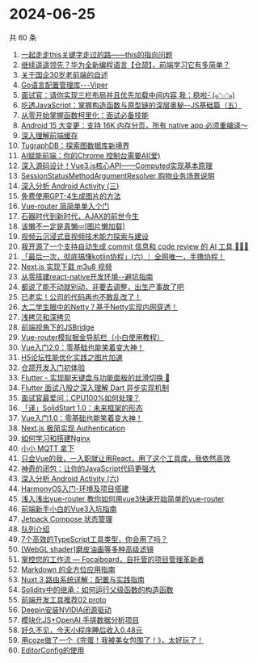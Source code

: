 # 2024-06-25

共 60 条

<!-- BEGIN JUEJIN -->
<!-- 最后更新时间 2024-06-25 13:01:10 +0800 -->
1. [一起走走this关键字走过的路——this的指向问题](https://juejin.cn/post/7377694677275344896)
1. [继续遥遥领先？华为全新编程语言【仓颉】，前端学习它有多简单？](https://juejin.cn/post/7383086531042656297)
1. [关于国企30岁老前端的自述](https://juejin.cn/post/7382890605671186473)
1. [Go语言配置管理库---Viper](https://juejin.cn/post/7379641602618703911)
1. [面试官：请你实现三栏布局并且优先加载中间内容   我：稳啦- ̗̀(๑ᵔ⌔ᵔ๑)](https://juejin.cn/post/7383100103001243658)
1. [吃透JavaScript：掌握构造函数与原型链的深层奥秘--JS基础篇（五）](https://juejin.cn/post/7377647067576336436)
1. [从零开始掌握函数柯里化：面试必备技能](https://juejin.cn/post/7379431978813685772)
1. [Android 15 大变更：支持 16K 内存分页，所有 native app 必须重编译～](https://juejin.cn/post/7382980041398894627)
1. [深入理解前端缓存](https://juejin.cn/post/7382891974942179354)
1. [TugraphDB：探索图数据库新境界](https://juejin.cn/post/7382394009199624211)
1. [AI赋能前端：你的Chrome 控制台需要AI(爱)](https://juejin.cn/post/7382890605670137897)
1. [深入源码设计！Vue3.js核心API——Computed实现基本原理](https://juejin.cn/post/7383100103000752138)
1. [SessionStatusMethodArgumentResolver  购物业务场景说明](https://juejin.cn/post/7382891974942425114)
1. [深入分析 Android Activity (三)](https://juejin.cn/post/7382891667673006130)
1. [免费使用GPT-4生成图片的方法](https://juejin.cn/post/7377635432967274505)
1. [Vue-router 简简单单入个门](https://juejin.cn/post/7382892875112398883)
1. [石器时代到新时代，AJAX的前世今生](https://juejin.cn/post/7382893339182153740)
1. [该懒不一定是真懒💤[图片懒加载]](https://juejin.cn/post/7382891971897770038)
1. [视频云沉浸式音视频技术能力探索与建设](https://juejin.cn/post/7382496190988828712)
1. [我开源了一个支持自动生成 commit 信息和 code review 的 AI 工具 🎉🎉🎉 ](https://juejin.cn/post/7383971780946018341)
1. [「最后一次，彻底搞懂kotlin协程」(六) ｜ 全网唯一，手撸协程！](https://juejin.cn/post/7381349596646604837)
1. [Next.js 实现下载 m3u8 视频](https://juejin.cn/post/7382966707060703268)
1. [从零搭建react-native开发环境--避坑指南](https://juejin.cn/post/7382891974942048282)
1. [都说了能不动就别动，非要去调整，出生产事故了吧](https://juejin.cn/post/7383258697471328306)
1. [已老实！公司的代码再也不敢乱改了！](https://juejin.cn/post/7383342927508799539)
1. [大二学生眼中的Netty？基于Netty实现内网穿透！](https://juejin.cn/post/7382892409816596489)
1. [浅拷贝和深拷贝](https://juejin.cn/post/7383258697470869554)
1. [前端视角下的JSBridge](https://juejin.cn/post/7382892371225362472)
1. [Vue-router模拟掘金导航栏（小白使用教程）](https://juejin.cn/post/7383268946818973711)
1. [Vue入门2.0：零基础也能笑着变大神！](https://juejin.cn/post/7382891971897327670)
1. [H5论坛性能优化实践之图片加速](https://juejin.cn/post/7382879677931470883)
1. [仓颉开发入门初体验](https://juejin.cn/post/7383374760577482771)
1. [Flutter - 实现聊天键盘与功能面板的丝滑切换 🍻](https://juejin.cn/post/7383258697470476338)
1. [Flutter 面试八股之深入理解  Dart 异步实现机制](https://juejin.cn/post/7383281753145475099)
1. [面试官最爱问：CPU100%如何处理？](https://juejin.cn/post/7383100103000965130)
1. [「译」SolidStart 1.0：未来框架的形态](https://juejin.cn/post/7382893339181662220)
1. [Vue入门1.0：零基础也能笑着变大神！](https://juejin.cn/post/7382891971897311286)
1. [Next.js 极简实现 Authentication](https://juejin.cn/post/7383934765370621961)
1. [如何学习和搭建Nginx](https://juejin.cn/post/7382891971897163830)
1. [小小 MQTT 拿下](https://juejin.cn/post/7383311950175600678)
1. [只会Vue的我，一入职就让用React，用了这个工具库，我依然高效](https://juejin.cn/post/7383650248265465867)
1. [神奇的闭包：让你的JavaScript代码更强大](https://juejin.cn/post/7383006856664743955)
1. [深入分析 Android Activity (六)](https://juejin.cn/post/7383029698115715123)
1. [HarmonyOS入门-环境及项目搭建](https://juejin.cn/post/7382607966023729164)
1. [浅入浅出vue-router  教你如何用vue3快速开始简单的vue-router](https://juejin.cn/post/7382524261682528297)
1. [前端新手小白的Vue3入坑指南](https://juejin.cn/post/7382893339181400076)
1. [Jetpack Compose 状态管理](https://juejin.cn/post/7382491990301491235)
1. [队列介绍](https://juejin.cn/post/7382893395783680000)
1. [7个高效的TypeScript工具类型，你会用了吗？](https://juejin.cn/post/7382893395784204288)
1. [[WebGL shader]磨皮油画等多种高级滤镜](https://juejin.cn/post/7383086531043033129)
1. [掌控您的工作流 — Focalboard，自托管的项目管理革新者](https://juejin.cn/post/7382892371225591848)
1. [Markdown 的全方位应用指南](https://juejin.cn/post/7382891974943326234)
1. [Nuxt 3 路由系统详解：配置与实践指南](https://juejin.cn/post/7382607966024073228)
1. [Solidity中的继承：如何运行父级函数的构造函数](https://juejin.cn/post/7382892371228917794)
1. [前端开发工具推荐02 proto](https://juejin.cn/post/7382874519314415642)
1. [Deepin安装NVIDIA闭源驱动](https://juejin.cn/post/7382893339098398761)
1. [模块化JS+OpenAI 手搓数据分析项目](https://juejin.cn/post/7382892409816956937)
1. [好久不见，今天小程序睡后收入0.48元](https://juejin.cn/post/7383652378370687015)
1. [用coze做了一个《完蛋！我被美女包围了！》，太好玩了！](https://juejin.cn/post/7382892371225100328)
1. [EditorConfig的使用](https://juejin.cn/post/7382891667672743986)
<!-- END JUEJIN -->